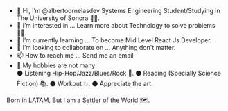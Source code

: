 - 👋 Hi, I’m @albertoornelasdev Systems Engineering Student/Studying in The University of Sonora 🏯🌵.
- 👀 I’m interested in ... Learn more about Technology to solve problems 👨‍💻.
- 🌱 I’m currently learning ... To become Mid Level React Js Developer. 
- 💞️ I’m looking to collaborate on ... Anything don't matter. 
- 📫 How to reach me ... Send me an email
- 🚀 My hobbies are not many:  
     ⚫ Listening Hip-Hop/Jazz/Blues/Rock 🎵. 
     ⚫ Reading (Specially Science Fiction) 📚.
     ⚫ Workout 💥.
     ⚫ Appreciate the art.

Born in LATAM, But I am a Settler of the World 🗺️.
     

